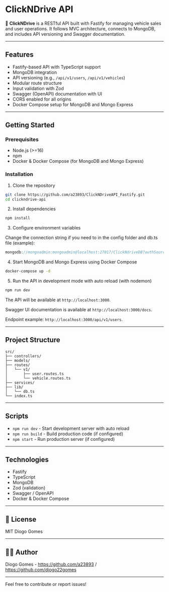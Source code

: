 # ClickNDrive API

🚗 **ClickNDrive** is a RESTful API built with Fastify for managing vehicle sales and user operations. It follows MVC architecture, connects to MongoDB, and includes API versioning and Swagger documentation.

---

## Features

- Fastify-based API with TypeScript support
- MongoDB integration
- API versioning (e.g., `/api/v1/users`, `/api/v1/vehicles`)
- Modular route structure
- Input validation with Zod
- Swagger (OpenAPI) documentation with UI
- CORS enabled for all origins
- Docker Compose setup for MongoDB and Mongo Express

---

## Getting Started

### Prerequisites

- Node.js (>=16)
- npm
- Docker & Docker Compose (for MongoDB and Mongo Express)

### Installation

1. Clone the repository

```bash
git clone https://github.com/a23893/ClickNDriveAPI_Fastify.git
cd clickndrive-api
```

2. Install dependencies

```bash
npm install
```

3. Configure environment variables

Change the connection string if you need to in the config folder and db.ts file (example):

```db.ts
mongodb://mongoadmin:mongoadmin@localhost:27017/ClickNdriveDB?authSource=admin
```

4. Start MongoDB and Mongo Express using Docker Compose

```bash
docker-compose up -d
```

5. Run the API in development mode with auto reload (with nodemon)

```bash
npm run dev
```

The API will be available at `http://localhost:3000`.

Swagger UI documentation is available at `http://localhost:3000/docs`.

Endpoint example: `http://localhost:3000/api/v1/users`.

---

## Project Structure

```plaintext
src/
├── controllers/
├── models/
├── routes/
│   └── v1/
│       ├── user.routes.ts
│       └── vehicle.routes.ts
├── services/
├── lib/
│   └── db.ts
└── index.ts
```

---

## Scripts

- `npm run dev` - Start development server with auto reload
- `npm run build` - Build production code (if configured)
- `npm start` - Run production server (if configured)

---

## Technologies

- Fastify
- TypeScript
- MongoDB
- Zod (validation)
- Swagger / OpenAPI
- Docker & Docker Compose

---

## 📄 License

MIT Diogo Gomes

---

## 👨‍💻 Author

Diogo Gomes - https://github.com/a23893 / https://github.com/diogo22gomes

---

Feel free to contribute or report issues!
